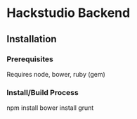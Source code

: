# Hackstudio Backend

## Installation

### Prerequisites

Requires node, bower, ruby (gem)

### Install/Build Process

npm install
bower install
grunt


